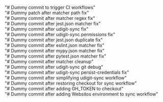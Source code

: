 "# Dummy commit to trigger CI workflows"  
"# Dummy patch after matcher path fix"  
"# Dummy commit after matcher regex fix"  
"# Dummy commit after jest.json matcher fix"  
"# Dummy commit after udigit-sync fix"  
"# Dummy commit after udigit-sync permissions fix"  
"# Dummy commit after jest.json duplicate fix"  
"# Dummy commit after eslint.json matcher fix"  
"# Dummy commit after mypy.json matcher fix"  
"# Dummy commit after pytest.json matcher fix"  
"# Dummy commit after matcher cleanup"  
"# Dummy commit after udigit-sync git debug"  
"# Dummy commit after udigit-sync persist-credentials fix"  
"# Dummy commit after simplifying udigit-sync workflow"  
"# Dummy commit after restoring checkout for sync workflow"  
"# Dummy commit after adding GH_TOKEN to checkout"  
"# Dummy commit after adding Websitos environment to sync workflow"  
